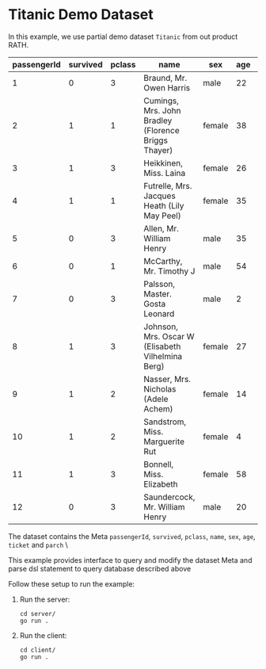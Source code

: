 # Titanic Demo Dataset

In this example, we use partial demo dataset `Titanic` from out product RATH.

| passengerId | survived | pclass | name | sex | age | ticket | parch |
|-------------|----------|--------|--------|------|-----|--------|-------|
| 1 | 0 | 3 | Braund, Mr. Owen Harris | male | 22 | A/5 21171 | 0 |
| 2 | 1 | 1 | Cumings, Mrs. John Bradley (Florence Briggs Thayer) | female | 38 | PC 17599 | 0 |
| 3 | 1 | 3 | Heikkinen, Miss. Laina | female | 26 | STON/O2. 3101282 | 0 |
| 4 | 1 | 1 | Futrelle, Mrs. Jacques Heath (Lily May Peel) | female | 35 | 113803 | 0 |
| 5 | 0 | 3 | Allen, Mr. William Henry | male | 35 | 373450 | 0 |
| 6 | 0 | 1 | McCarthy, Mr. Timothy J | male | 54 | 17463 | 0 |
| 7 | 0 | 3 | Palsson, Master. Gosta Leonard | male | 2 | 349909 | 1 |
| 8 | 1 | 3 | Johnson, Mrs. Oscar W (Elisabeth Vilhelmina Berg) | female | 27 | 349909 | 2 |
| 9 | 1 | 2 | Nasser, Mrs. Nicholas (Adele Achem) | female | 14 | 237736 | 0 |
| 10 | 1 | 2 | Sandstrom, Miss. Marguerite Rut | female | 4 | PP 9549 | 1 |
| 11 | 1 | 3 | Bonnell, Miss. Elizabeth | female | 58 | 113783 | 0 |
| 12 | 0 | 3 | Saundercock, Mr. William Henry | male | 20 | A/5. 2151 | 0 |

The dataset contains the Meta `passengerId`, `survived`, `pclass`, `name`, `sex`, `age`, `ticket` and `parch` \

This example provides interface to query and modify the dataset Meta and parse dsl statement to query database described above

Follow these setup to run the example:

1. Run the server:

   ```console
   cd server/
   go run .
   ```

2. Run the client:

   ```console
   cd client/
   go run .
   ```

